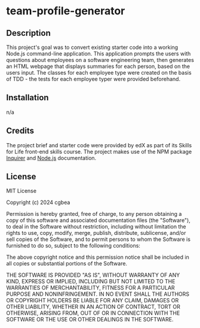 # team-profile-generator

## Description

This project's goal was to convert existing starter code into a working Node.js command-line application. This application prompts the users with questions about employees on a software engineering team, then generates an HTML webpage that displays summaries for each person, based on the users input. The classes for each employee type were created on the basis of TDD - the tests for each employee typer were provided beforehand.



## Installation
n/a

## Credits
The project brief and starter code were provided by edX as part of its Skills for Life front-end skills course. The project makes use of the NPM package [Inquirer](https://www.npmjs.com/package/inquirer) and [Node.js](https://nodejs.org/docs/latest/api/) documentation.

## License
MIT License

Copyright (c) 2024 cgbea

Permission is hereby granted, free of charge, to any person obtaining a copy
of this software and associated documentation files (the "Software"), to deal
in the Software without restriction, including without limitation the rights
to use, copy, modify, merge, publish, distribute, sublicense, and/or sell
copies of the Software, and to permit persons to whom the Software is
furnished to do so, subject to the following conditions:

The above copyright notice and this permission notice shall be included in all
copies or substantial portions of the Software.

THE SOFTWARE IS PROVIDED "AS IS", WITHOUT WARRANTY OF ANY KIND, EXPRESS OR
IMPLIED, INCLUDING BUT NOT LIMITED TO THE WARRANTIES OF MERCHANTABILITY,
FITNESS FOR A PARTICULAR PURPOSE AND NONINFRINGEMENT. IN NO EVENT SHALL THE
AUTHORS OR COPYRIGHT HOLDERS BE LIABLE FOR ANY CLAIM, DAMAGES OR OTHER
LIABILITY, WHETHER IN AN ACTION OF CONTRACT, TORT OR OTHERWISE, ARISING FROM,
OUT OF OR IN CONNECTION WITH THE SOFTWARE OR THE USE OR OTHER DEALINGS IN THE
SOFTWARE.
